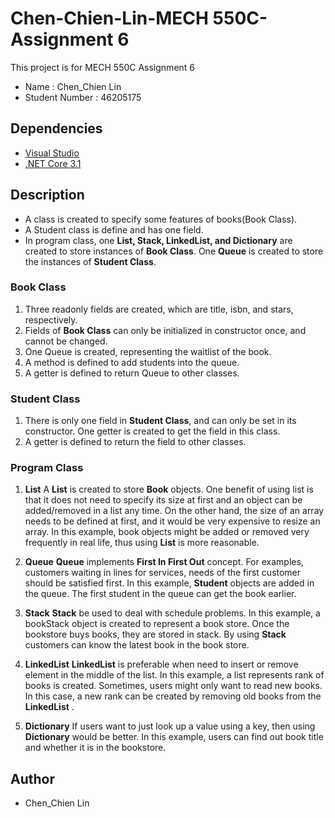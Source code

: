 # Chen-Chien-Lin-MECH 550C-Assignment 6

This project is for MECH 550C Assignment 6
* Name : Chen_Chien Lin
* Student Number : 46205175

## Dependencies
* [Visual Studio](https://visualstudio.microsoft.com/downloads)
* [.NET Core 3.1](https://docs.microsoft.com/en-us/dotnet/core/install/sdk?pivots=os-windows)

## Description
* A class is created to specify some features of books(Book Class).
* A Student class is define and has one field.
* In program class, one **List, Stack, LinkedList, and Dictionary** are created to store instances of **Book Class**. One **Queue** is created to store the instances of **Student Class**.

### Book Class

1. Three readonly fields are created, which are title, isbn, and stars, respectively. 
2. Fields of **Book Class** can only be initialized in constructor once, and cannot be changed.
3. One Queue is created, representing the waitlist of the book.
4. A method is defined to add students into the queue.
5. A getter is defined to return Queue to other classes.

### Student Class
1. There is only one field in **Student Class**, and can only be set in its constructor. One getter is created to get the field in this class.
2. A getter is defined to return the field to other classes.

### Program Class

1. **List**
A **List** is created to store **Book** objects. One benefit of using list is that  it does not need to specify its size at first and an object can be added/removed in a list any time. On the other hand, the size of an array needs to be defined at first, and it would be very expensive to resize an array. In this example, book objects might be added or removed very frequently in real life, thus using **List** is more reasonable.

2. **Queue**
**Queue** implements **First In First Out** concept. For examples, customers waiting in lines for services, needs of the first customer should be satisfied first. In this example, **Student** objects are added in the queue. The first student in the queue can get the book earlier.

3. **Stack**
**Stack** be used to deal with schedule problems. In this example, a bookStack object is created to represent a book store. 
Once the bookstore buys books, they are stored in stack. By using **Stack** customers can know the latest book in the book store.

4. **LinkedList**
**LinkedList** is preferable when need to insert or remove element in the middle of the list. In this example, a list represents rank of books  is created. Sometimes, users might only want to read new books. In this case, a new rank can be created by removing old books from the **LinkedList** .

5. **Dictionary**
If users want to just look up a value using a key, then using **Dictionary** would be better.  In this example, users can find out book title and whether it is in the bookstore.


## Author
* Chen_Chien Lin
